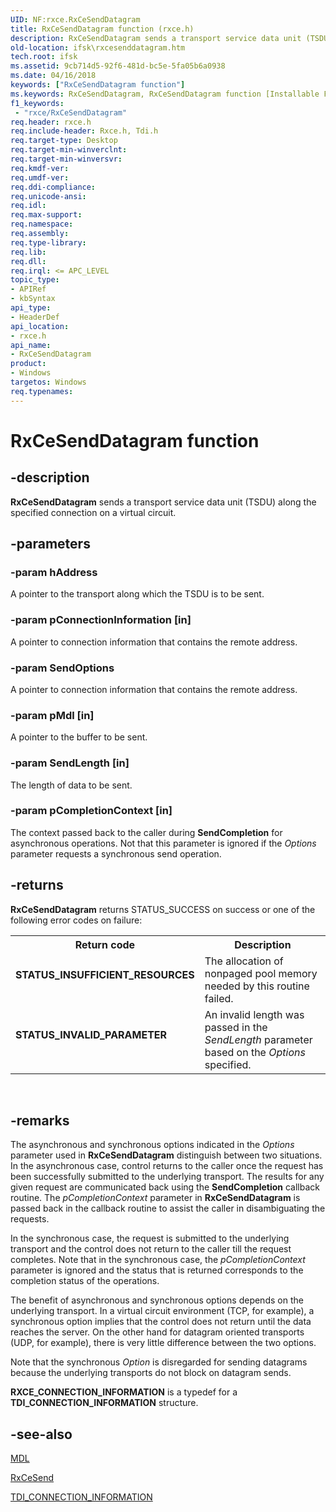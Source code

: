 ```yaml
---
UID: NF:rxce.RxCeSendDatagram
title: RxCeSendDatagram function (rxce.h)
description: RxCeSendDatagram sends a transport service data unit (TSDU) along the specified connection on a virtual circuit.
old-location: ifsk\rxcesenddatagram.htm
tech.root: ifsk
ms.assetid: 9cb714d5-92f6-481d-bc5e-5fa05b6a0938
ms.date: 04/16/2018
keywords: ["RxCeSendDatagram function"]
ms.keywords: RxCeSendDatagram, RxCeSendDatagram function [Installable File System Drivers], ifsk.rxcesenddatagram, rxce/RxCeSendDatagram, rxref_dc97dbe7-c676-4b1f-8aee-7dbc7cfbc5e3.xml
f1_keywords:
 - "rxce/RxCeSendDatagram"
req.header: rxce.h
req.include-header: Rxce.h, Tdi.h
req.target-type: Desktop
req.target-min-winverclnt: 
req.target-min-winversvr: 
req.kmdf-ver: 
req.umdf-ver: 
req.ddi-compliance: 
req.unicode-ansi: 
req.idl: 
req.max-support: 
req.namespace: 
req.assembly: 
req.type-library: 
req.lib: 
req.dll: 
req.irql: <= APC_LEVEL
topic_type:
- APIRef
- kbSyntax
api_type:
- HeaderDef
api_location:
- rxce.h
api_name:
- RxCeSendDatagram
product:
- Windows
targetos: Windows
req.typenames: 
---
```


# RxCeSendDatagram function


## -description


<b>RxCeSendDatagram</b> sends a transport service data unit (TSDU) along the specified connection on a virtual circuit.


## -parameters




### -param hAddress

<p>A pointer to the transport along which the TSDU is to be sent.</p>


### -param pConnectionInformation [in]

A pointer to connection information that contains the remote address.


### -param SendOptions

<p>A pointer to connection information that contains the remote address.</p>


### -param pMdl [in]

A pointer to the buffer to be sent.


### -param SendLength [in]

The length of data to be sent.


### -param pCompletionContext [in]

The context passed back to the caller during <b>SendCompletion</b> for asynchronous operations. Not that this parameter is ignored if the <i>Options</i> parameter requests a synchronous send operation.


## -returns



<b>RxCeSendDatagram</b> returns STATUS_SUCCESS on success or one of the following error codes on failure: 

<table>
<tr>
<th>Return code</th>
<th>Description</th>
</tr>
<tr>
<td width="40%">
<dl>
<dt><b>STATUS_INSUFFICIENT_RESOURCES</b></dt>
</dl>
</td>
<td width="60%">
The allocation of nonpaged pool memory needed by this routine failed. 

</td>
</tr>
<tr>
<td width="40%">
<dl>
<dt><b>STATUS_INVALID_PARAMETER</b></dt>
</dl>
</td>
<td width="60%">
An invalid length was passed in the <i>SendLength</i> parameter based on the <i>Options</i> specified.

</td>
</tr>
</table>
 




## -remarks



The asynchronous and synchronous options indicated in the <i>Options</i> parameter used in <b>RxCeSendDatagram</b> distinguish between two situations. In the asynchronous case, control returns to the caller once the request has been successfully submitted to the underlying transport. The results for any given request are communicated back using the <b>SendCompletion</b> callback routine. The <i>pCompletionContext</i> parameter in <b>RxCeSendDatagram</b> is passed back in the callback routine to assist the caller in disambiguating the requests.

In the synchronous case, the request is submitted to the underlying transport and the control does not return to the caller till the request completes. Note that in the synchronous case, the <i>pCompletionContext</i> parameter is ignored and the status that is returned corresponds to the completion status of the operations.

The benefit of asynchronous and synchronous options depends on the underlying transport. In a virtual circuit environment (TCP, for example), a synchronous option implies that the control does not return until the data reaches the server. On the other hand for datagram oriented transports (UDP, for example), there is very little difference between the two options.

Note that the synchronous <i>Option</i> is disregarded for sending datagrams because the underlying transports do not block on datagram sends. 

<b>RXCE_CONNECTION_INFORMATION</b> is a typedef for a <b>TDI_CONNECTION_INFORMATION</b> structure. 




## -see-also




<a href="https://docs.microsoft.com/windows-hardware/drivers/ddi/wdm/ns-wdm-_mdl">MDL</a>



<a href="https://docs.microsoft.com/windows-hardware/drivers/ddi/rxce/nf-rxce-rxcesend">RxCeSend</a>



<a href="https://docs.microsoft.com/previous-versions/windows/hardware/network/ff565085(v=vs.85)">TDI_CONNECTION_INFORMATION</a>
 

 

